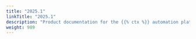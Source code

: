 ```yaml
---
title: "2025.1"
linkTitle: "2025.1"
description: "Product documentation for the {{% ctx %}} automation platform, including guides, tutorials and reference documentation."
weight: 989
---
```

